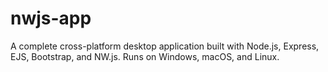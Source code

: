# nwjs-app
A complete cross-platform desktop application built with Node.js, Express, EJS, Bootstrap, and NW.js. Runs on Windows, macOS, and Linux.
